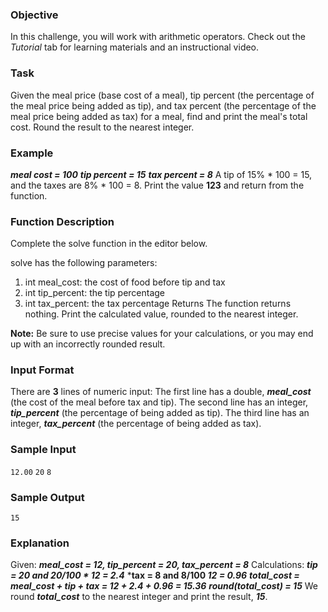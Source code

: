 ### Objective
In this challenge, you will work with arithmetic operators. Check out the _Tutorial_ tab for learning materials and an instructional video.

### Task
Given the meal price (base cost of a meal), tip percent (the percentage of the meal price being added as tip), and tax percent (the percentage of the meal price being added as tax) for a meal, find and print the meal's total cost. Round the result to the nearest integer.

### Example
***meal cost = 100***
***tip percent = 15***
***tax percent = 8***
A tip of 15% * 100 = 15, and the taxes are 8% * 100 = 8. Print the value **123** and return from the function.

### Function Description
Complete the solve function in the editor below.

solve has the following parameters:

1. int meal_cost: the cost of food before tip and tax
2. int tip_percent: the tip percentage
3. int tax_percent: the tax percentage
Returns The function returns nothing. Print the calculated value, rounded to the nearest integer.

**Note:** Be sure to use precise values for your calculations, or you may end up with an incorrectly rounded result.

### Input Format

There are **3** lines of numeric input:
The first line has a double, ***meal_cost*** (the cost of the meal before tax and tip).
The second line has an integer, ***tip_percent*** (the percentage of  being added as tip).
The third line has an integer, ***tax_percent*** (the percentage of  being added as tax).

### Sample Input

`12.00`
`20`
`8`

### Sample Output

`15`

### Explanation

Given:
***meal_cost = 12, tip_percent = 20, tax_percent = 8***
Calculations:
***tip = 20 and 20/100 * 12 = 2.4***
***tax = 8 and 8/100 *12 = 0.96***
***total_cost = meal_cost + tip + tax = 12 + 2.4 + 0.96 = 15.36***
***round(total_cost) = 15***
We round ***total_cost*** to the nearest integer and print the result, ***15***.